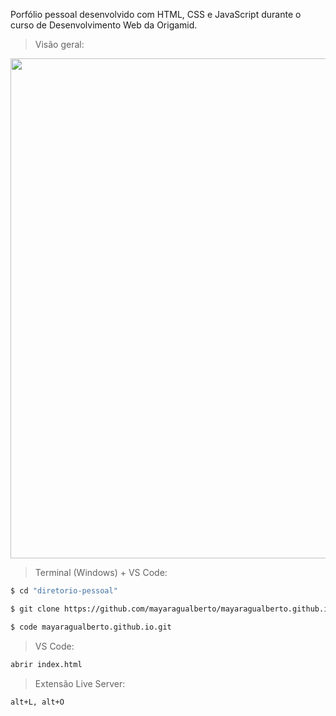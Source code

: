 Porfólio pessoal desenvolvido com HTML, CSS e JavaScript durante o curso de Desenvolvimento Web da Origamid.

> Visão geral:

<img src="portfolio.gif" width="800"/>


> Terminal (Windows) + VS Code:
```sh 
$ cd "diretorio-pessoal"
```
```sh 
$ git clone https://github.com/mayaragualberto/mayaragualberto.github.io.git
```
```sh 
$ code mayaragualberto.github.io.git
```

> VS Code:
```sh 
abrir index.html
```

> Extensão Live Server:

```sh 
alt+L, alt+O
```
